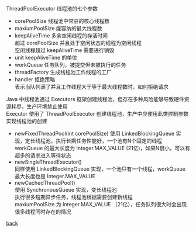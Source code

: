 ThreadPoolExecutor 线程池的七个参数  
- corePoolSize 线程池中常驻的核心线程数  
- maxiumPoolSize 能容纳的最大线程数  
- keepAliveTime 多余空闲线程的存活时间  
超过 corePoolSize 并且处于空闲状态的线程为空闲线程  
空闲线程超过 keepAliveTime 需要进行销毁  
- unit keepAliveTime 的单位   
- workQueue 任务队列，被提交但未被执行的任务  
- threadFactory 生成线程池工作线程的工厂  
- handler 拒绝策略  
表示当队列满了并且工作线程大于等于最大线程数时，如何拒绝请求  

Java 中线程池通过 Executors 框架创建线程池，但存在多种风险能够导致硬件资源耗尽，生产环境禁止使用  
Executor 使用了 ThreadPoolExecutor 创建线程池，生产中应使用此类控制参数实现线程池的创建  
- newFixedThreadPool(int corePoolSize) 
使用 LinkedBlockingQueue 实现，定长线程池，执行长期任务性能好，一个池有N个固定的线程  
workQueue 的最大长度为 Integer.MAX_VALUE (21亿)，如果N很小，可以有超多的请求进入等待状态  
- newSingleThreadExecutor()  
同样使用 LinkedBlockingQueue 实现，一个池只有一个线程，workQueue 最大长度也是 Integer.MAX_VALUE    
- newCachedThreadPool()  
使用 SynchronousQueue 实现，变长线程池  
执行很多短期异步任务，线程池根据需要创建新线程  
maxiumPoolSize 为 Integer.MAX_VALUE （21亿），任务队列很大时会出现很多线程同时存在的情况  

[back](../13.md)  